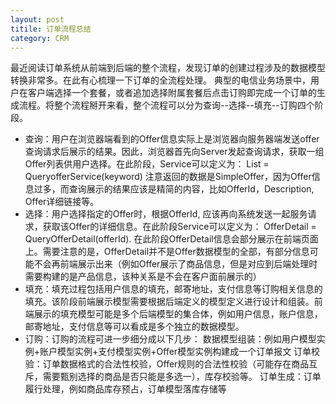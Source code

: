 ```yaml
--- 
layout: post
titile: 订单流程总结
category: CRM
---
```


最近阅读订单系统从前端到后端的整个流程，发现订单的创建过程涉及的数据模型转换非常多。在此有心梳理一下订单的全流程处理。
典型的电信业务场景中，用户在客户端选择一个套餐，或者追加选择附属套餐后点击订购即完成一个订单的生成流程。将整个流程掰开来看，整个流程可以分为查询--选择--填充--订购四个阶段。

*	查询：用户在浏览器端看到的Offer信息实际上是浏览器向服务器端发送offer查询请求后展示的结果。因此，浏览器首先向Server发起查询请求，获取一组Offer列表供用户选择。在此阶段，Service可以定义为：   List<SimpleOffer> = QueryofferService(keyword)
	注意返回的数据是SimpleOffer，因为Offer信息过多，而查询展示的结果应该是精简的内容，比如OfferId，Description, Offer详细链接等。
*	选择：用户选择指定的Offer时，根据OfferId, 应该再向系统发送一起服务请求，获取该Offer的详细信息。在此阶段Service可以定义为： OfferDetail = QueryOfferDetail(offerId).
	在此阶段OfferDetail信息会部分展示在前端页面上。需要注意的是，OfferDetail并不是Offer数据模型的全部，有部分信息可能不会再前端展示出来（例如Offer展示了商品信息，但是对应到后端处理时需要构建的是产品信息，该种关系是不会在客户面前展示的）
*	填充：填充过程包括用户信息的填充，邮寄地址，支付信息等订购相关信息的填充。该阶段前端展示模型需要根据后端定义的模型定义进行设计和组装。前端展示的填充模型可能是多个后端模型的集合体，例如用户信息，账户信息，邮寄地址，支付信息等可以看成是多个独立的数据模型。
*	订购：订购的流程可进一步细分成以下几步：
	    数据模型组装：例如用户模型实例+账户模型实例+支付模型实例+Offer模型实例构建成一个订单报文
		订单校验：订单数据格式的合法性校验，Offer规则的合法性校验（可能存在商品互斥，需要甄别选择的商品是否只能是多选一），库存校验等。
		订单生成：订单履行处理，例如商品库存预占，订单模型落库存储等
